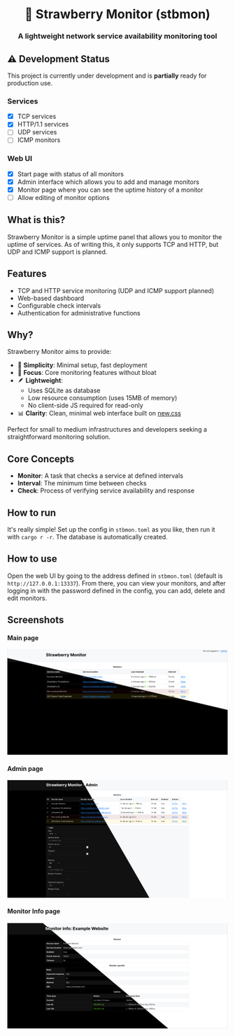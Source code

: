 <div align="center">
    <h1> 🍓 Strawberry Monitor (stbmon)</h1>
    <h3>A lightweight network service availability monitoring tool</h3>
</div>

## ⚠️ Development Status

This project is currently under development and is **partially** ready for production use.

### Services
- [x] TCP services
- [x] HTTP/1.1 services
- [ ] UDP services
- [ ] ICMP monitors

### Web UI
- [x] Start page with status of all monitors
- [x] Admin interface which allows you to add and manage monitors
- [x] Monitor page where you can see the uptime history of a monitor
- [ ] Allow editing of monitor options

## What is this?

Strawberry Monitor is a simple uptime panel that allows you to monitor the uptime of services. As of writing this, it only supports TCP and HTTP, but UDP and ICMP support is planned.

## Features

- TCP and HTTP service monitoring (UDP and ICMP support planned)
- Web-based dashboard
- Configurable check intervals
- Authentication for administrative functions

## Why? 

Strawberry Monitor aims to provide:

- 🚀 **Simplicity**: Minimal setup, fast deployment
- 🎯 **Focus**: Core monitoring features without bloat
- 🪶 **Lightweight**:
   - Uses SQLite as database
   - Low resource consumption (uses 15MB of memory)
   - No client-side JS required for read-only
- 📊 **Clarity**: Clean, minimal web interface built on [new.css](https://newcss.net)

Perfect for small to medium infrastructures and developers seeking a straightforward monitoring solution.

## Core Concepts

- **Monitor**: A task that checks a service at defined intervals
- **Interval**: The minimum time between checks
- **Check**: Process of verifying service availability and response

## How to run

It's really simple! Set up the config in `stbmon.toml` as you like, then run it with `cargo r -r`. The database is automatically created.

## How to use

Open the web UI by going to the address defined in `stbmon.toml` (default is `http://127.0.0.1:13337`). From there, you can view your monitors, and after logging in with the password defined in the config, you can add, delete and edit monitors.

## Screenshots

#### Main page
![The stb-mon main page](https://raw.githubusercontent.com/Strawberry-Foundations/stb-mon/refs/heads/main/screenshots/main-page.png)

#### Admin page
![The stb-mon admin page](https://raw.githubusercontent.com/Strawberry-Foundations/stb-mon/refs/heads/main/screenshots/admin.png)

#### Monitor Info page
![The stb-mon monitor info page](https://raw.githubusercontent.com/Strawberry-Foundations/stb-mon/refs/heads/main/screenshots/monitor-info.png)
